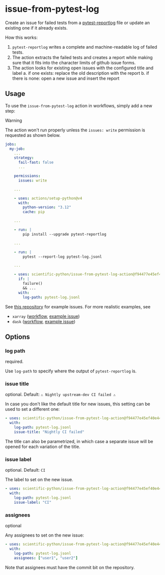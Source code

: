 # issue-from-pytest-log

Create an issue for failed tests from a [pytest-reportlog](https://github.com/pytest-dev/pytest-reportlog) file or update an existing one if it already exists.

How this works:

1. `pytest-reportlog` writes a complete and machine-readable log of failed tests.
2. The action extracts the failed tests and creates a report while making sure that it fits into the character limits of github issue forms.
3. The action looks for existing open issues with the configured title and label
   a. if one exists: replace the old description with the report
   b. if there is none: open a new issue and insert the report

## Usage

To use the `issue-from-pytest-log` action in workflows, simply add a new step:

> [!WARNING]
> The action won't run properly unless the `issues: write` permission is requested as shown below.

```yaml
jobs:
  my-job:
    ...
    strategy:
      fail-fast: false
      ...

    permissions:
      issues: write

    ...

    - uses: actions/setup-python@v4
      with:
        python-version: "3.12"
        cache: pip

    ...

    - run: |
        pip install --upgrade pytest-reportlog

    ...

    - run: |
        pytest --report-log pytest-log.jsonl

    ...

    - uses: scientific-python/issue-from-pytest-log-action@f94477e45ef40e4403d7585ba639a9a3bcc53d43  # v1.3.0
      if: |
        failure()
        && ...
      with:
        log-path: pytest-log.jsonl
```

See [this repository](https://github.com/keewis/reportlog-test/issues) for example issues. For more realistic examples, see

- `xarray` ([workflow](https://github.com/pydata/xarray/blob/main/.github/workflows/upstream-dev-ci.yaml), [example issue](https://github.com/pydata/xarray/issues/6197))
- `dask` ([workflow](https://github.com/dask/dask/blob/main/.github/workflows/upstream.yml), [example issue](https://github.com/dask/dask/issues/10089))

## Options

### log path

required.

Use `log-path` to specify where the output of `pytest-reportlog` is.

### issue title

optional. Default: `⚠️ Nightly upstream-dev CI failed ⚠️`

In case you don't like the default title for new issues, this setting can be used to set a different one:

```yaml
- uses: scientific-python/issue-from-pytest-log-action@f94477e45ef40e4403d7585ba639a9a3bcc53d43 # v1.3.0
  with:
    log-path: pytest-log.jsonl
    issue-title: "Nightly CI failed"
```

The title can also be parametrized, in which case a separate issue will be opened for each variation of the title.

### issue label

optional. Default: `CI`

The label to set on the new issue.

```yaml
- uses: scientific-python/issue-from-pytest-log-action@f94477e45ef40e4403d7585ba639a9a3bcc53d43 # v1.3.0
  with:
    log-path: pytest-log.jsonl
    issue-label: "CI"
```

### assignees

optional

Any assignees to set on the new issue:

```yaml
- uses: scientific-python/issue-from-pytest-log-action@f94477e45ef40e4403d7585ba639a9a3bcc53d43 # v1.3.0
  with:
    log-path: pytest-log.jsonl
    assignees: ["user1", "user2"]
```

Note that assignees must have the commit bit on the repository.
